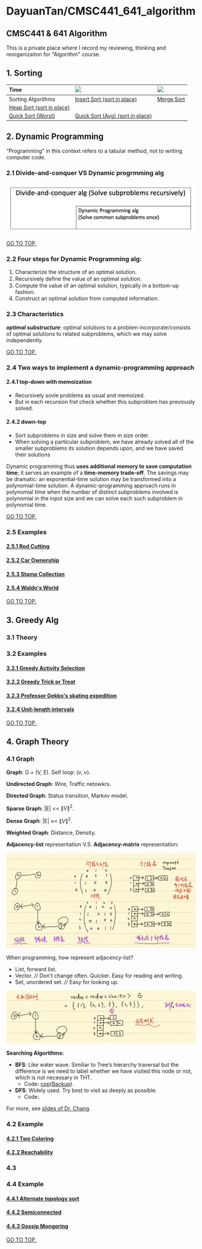 # DayuanTan/CMSC441\_641\_algorithm

## CMSC441 & 641 Algorithm

This is a private place where I record my reviewing, thinking and reorganizaiton for "Algorithm" course.

## 1. Sorting

| Time | [![](https://camo.githubusercontent.com/4293e25fe5d8c1b7c4e2c94622b205746875fef6/68747470733a2f2f6c617465782e636f6465636f67732e636f6d2f6769662e6c617465783f245c5468657461286e5e322924)](https://www.codecogs.com/eqnedit.php?latex=$$\Theta%28n^2%29$$) | [![](https://camo.githubusercontent.com/d79d3fdd89527b680ba1380b9f2a5e138c46a20f/68747470733a2f2f6c617465782e636f6465636f67732e636f6d2f6769662e6c617465783f245c5468657461286e6c6f676e2924)](https://www.codecogs.com/eqnedit.php?latex=$$\Theta%28n^2%29$$) |
| :--- | :--- | :--- |
| Sorting Algorithms | [Insert Sort \(sort in place\)](https://github.com/DayuanTan/CMSC441_641_algorithm/blob/5f6d2ecd9f6932c86157a96b3574222e78998a69/insertsort) | [Merge Sort](https://github.com/DayuanTan/CMSC441_641_algorithm/blob/5f6d2ecd9f6932c86157a96b3574222e78998a69/mergesort) |
| [Heap Sort \(sort in place\)](https://github.com/DayuanTan/CMSC441_641_algorithm/blob/5f6d2ecd9f6932c86157a96b3574222e78998a69/heapsort) |  |  |
| [Quick Sort \(Worst\)](https://github.com/DayuanTan/CMSC441_641_algorithm/blob/5f6d2ecd9f6932c86157a96b3574222e78998a69/quicksort) | [Quick Sort \(Avg\) \(sort in place\)](https://github.com/DayuanTan/CMSC441_641_algorithm/blob/5f6d2ecd9f6932c86157a96b3574222e78998a69/quicksort) |  |

## 2. Dynamic Programming

“Programming” in this context refers to a tabular method, not to writing computer code.

### 2.1 Divide-and-conquer VS Dynamic progrmming alg

[![](../.gitbook/assets/venn_dpalg%20%281%29.png)](https://github.com/DayuanTan/CMSC441_641_algorithm/blob/5f6d2ecd9f6932c86157a96b3574222e78998a69/DynamicProg/venn_DPalg.png)

 [GO TO TOP.](dayuantan-cmsc441_641_algorithm.md#cmsc441_algorithm)

### 2.2 Four steps for Dynamic Programming alg:

1. Characterize the structure of an optimal solution.
2. Recursively deﬁne the value of an optimal solution.
3. Compute the value of an optimal solution, typically in a bottom-up fashion.
4. Construct an optimal solution from computed information.

### 2.3 Characteristics

_**optimal substructure**_: optimal solutions to a problem incorporate/consists of optimal solutions to related subproblems, which we may solve independently.

 [GO TO TOP.](dayuantan-cmsc441_641_algorithm.md#cmsc441_algorithm)

### 2.4 Two ways to implement a dynamic-programming approach

#### 2.4.1 top-down with memoization

* Recursively sovle problems as usual and memoized.
* But in each recursion frst check whether this subproblem has previously solved.

#### 2.4.2 down-top

* Sort subproblems in size and solve them in size order.
* When solving a particular subproblem, we have already solved all of the smaller subproblems its solution depends upon, and we have saved their solutions

Dynamic programming thus **uses additional memory to save computation time**; it serves an example of a **time-memory trade-off**. The savings may be dramatic: an exponential-time solution may be transformed into a polynomial-time solution. A dynamic-programming approach runs in polynomial time when the number of distinct subproblems involved is polynomial in the input size and we can solve each such subproblem in polynomial time.

 [GO TO TOP.](dayuantan-cmsc441_641_algorithm.md#cmsc441_algorithm)

### 2.5 Examples

#### [2.5.1 Rod Cutting](https://github.com/DayuanTan/CMSC441_641_algorithm/blob/5f6d2ecd9f6932c86157a96b3574222e78998a69/DP_rodcutting/rodcutting.md)

#### [2.5.2 Car Ownership](https://github.com/DayuanTan/CMSC441_641_algorithm/blob/5f6d2ecd9f6932c86157a96b3574222e78998a69/DP_carowner/carowner.md)

#### [2.5.3 Stamp Collection](https://github.com/DayuanTan/CMSC441_641_algorithm/blob/5f6d2ecd9f6932c86157a96b3574222e78998a69/DP_stampCollection/stampColletion.md)

#### [2.5.4 Waldo's World](https://github.com/DayuanTan/CMSC441_641_algorithm/blob/5f6d2ecd9f6932c86157a96b3574222e78998a69/DP_waldoworld/waldoWorld.md)

 [GO TO TOP.](dayuantan-cmsc441_641_algorithm.md#cmsc441_algorithm)

## 3. Greedy Alg

### 3.1 Theory

### 3.2 Examples

#### [3.2.1 Greedy Activity Selection](https://github.com/DayuanTan/CMSC441_641_algorithm/blob/5f6d2ecd9f6932c86157a96b3574222e78998a69/Greedy_gas/Eg_GreedyActivitySelection.md)

#### [3.2.2 Greedy Trick or Treat](https://github.com/DayuanTan/CMSC441_641_algorithm/blob/5f6d2ecd9f6932c86157a96b3574222e78998a69/Greedy_tricktreat/eg_greedytricktreat.md)

#### [3.2.3 Professor Gekko's skating expedition](https://github.com/DayuanTan/CMSC441_641_algorithm/blob/5f6d2ecd9f6932c86157a96b3574222e78998a69/Greedy_skating/eg_greedyskating.md)

#### [3.2.4 Unit-length intervals](https://github.com/DayuanTan/CMSC441_641_algorithm/blob/5f6d2ecd9f6932c86157a96b3574222e78998a69/Greedy_unitLengthInterval/eg_unitLengthInterval.md)

 [GO TO TOP.](dayuantan-cmsc441_641_algorithm.md#cmsc441_algorithm)

## 4. Graph Theory

### 4.1 Graph

**Graph**: G = \(V, E\). Self loop: \(v, v\).

**Undirected Graph**: Wire, Traffic netowkrs.

**Directed Graph**: Status transition, Markov model.

**Sparse Graph**: \|E\| &lt;&lt; $\|V\|^2$.

**Dense Graph**: \|E\| $\approx$&lt; $\|V\|^2$.

**Weighted Graph**: Distance, Density.

**Adjacency-list** representation V.S. **Adjacency-matrix** representation:

[![](../.gitbook/assets/graph_representation%20%281%29.png)](https://github.com/DayuanTan/CMSC441_641_algorithm/blob/5f6d2ecd9f6932c86157a96b3574222e78998a69/Graph/graph_representation.png)

When programming, how represent adjacency-list?

* List, forward list.
* Vector. // Don't change often. Quicker. Easy for reading and writing.
* Set, unordered set. // Easy for looking up.

[![](../.gitbook/assets/graph_vector%20%281%29.png)](https://github.com/DayuanTan/CMSC441_641_algorithm/blob/5f6d2ecd9f6932c86157a96b3574222e78998a69/Graph/graph_vector.png)

**Searching Algorithms:**

* **BFS**: Like water wave. Similiar to Tree‘s hierarchy traversal but the difference is we need to label whether we have visited this node or not, which is not necessary in THT.
  * Code: [cpp](https://github.com/xiexiexx/Planet/blob/master/breadth_first_search/BFS.cpp)\([Backup](https://github.com/DayuanTan/CMSC441_641_algorithm/blob/5f6d2ecd9f6932c86157a96b3574222e78998a69/Graph/BFS.cpp)\).
* **DFS**: Widely used. Try best to visit as deeply as possible.
  * Code:.

For more, see [slides of Dr. Chang](https://github.com/DayuanTan/CMSC441_641_algorithm/blob/5f6d2ecd9f6932c86157a96b3574222e78998a69/Graph/12.1%20Graph%20Algorithms.pdf).

### 4.2 Example

#### [4.2.1 Two Coloring](https://github.com/DayuanTan/CMSC441_641_algorithm/blob/5f6d2ecd9f6932c86157a96b3574222e78998a69/Graph_2coloring/eg_2coloring.md)

#### [4.2.2 Reachability](https://github.com/DayuanTan/CMSC441_641_algorithm/blob/5f6d2ecd9f6932c86157a96b3574222e78998a69/Graph_reachability/eg_reachability.md)

### 4.3

### 4.4 Example

#### [4.4.1 Alternate topology sort](https://github.com/DayuanTan/CMSC441_641_algorithm/blob/5f6d2ecd9f6932c86157a96b3574222e78998a69/Graph_alternateTopologySort/eg_alternateTopologySort.md)

#### [4.4.2 Semiconnected](https://github.com/DayuanTan/CMSC441_641_algorithm/blob/5f6d2ecd9f6932c86157a96b3574222e78998a69/Graph_semiconnected/eg_semiconnected.md)

#### [4.4.3 Gossip Mongering](https://github.com/DayuanTan/CMSC441_641_algorithm/blob/5f6d2ecd9f6932c86157a96b3574222e78998a69/Graph_gossipMongering/eg_gossipMongering.md)

 [GO TO TOP.](dayuantan-cmsc441_641_algorithm.md#cmsc441_algorithm)

